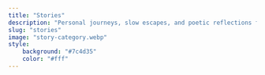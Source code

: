 ```yaml
---
title: "Stories"
description: "Personal journeys, slow escapes, and poetic reflections from riders who find meaning in the miles."
slug: "stories"
image: "story-category.webp"
style:
    background: "#7c4d35"
    color: "#fff"
---
```

